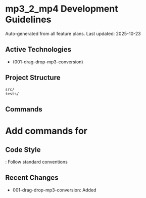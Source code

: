 # mp3_2_mp4 Development Guidelines

Auto-generated from all feature plans. Last updated: 2025-10-23

## Active Technologies

- (001-drag-drop-mp3-conversion)

## Project Structure

```text
src/
tests/
```

## Commands

# Add commands for 

## Code Style

: Follow standard conventions

## Recent Changes

- 001-drag-drop-mp3-conversion: Added

<!-- MANUAL ADDITIONS START -->
<!-- MANUAL ADDITIONS END -->
